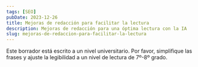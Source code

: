 ```yaml
---
tags: [SEO]
pubDate: 2023-12-26
title: Mejoras de redacción para facilitar la lectura
description: Mejoras de redacción para una óptima lectura con la IA 
slug: mejoras-de-redaccion-para-facilitar-la-lectura
---
```


Este borrador está escrito a un nivel universitario. Por favor, simplifique las frases y ajuste la legibilidad a un nivel de lectura de 7º-8º grado.